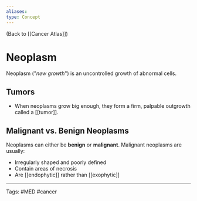 ```yaml
---
aliases: 
type: Concept
---
```


(Back to [[Cancer Atlas]])

# Neoplasm

Neoplasm ("_new growth_") is an uncontrolled growth of abnormal cells.
## Tumors
- When neoplasms grow big enough, they form a firm, palpable outgrowth called a [[tumor]].
## Malignant vs. Benign Neoplasms
Neoplasms can either be **benign** or **malignant**. Malignant neoplasms are usually:
- Irregularly shaped and poorly defined
- Contain areas of necrosis
- Are [[endophytic]] rather than [[exophytic]]

---
Tags: #MED #cancer 